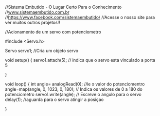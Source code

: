 
//Sistema Embutido - O Lugar Certo Para o Conhecimento
//www.sistemaembutido.com.br
//https://www.facebook.com/sistemaembutido/
//Acesse o nosso site para ver muitos outros projetos!!

//Acionamento de um servo com potenciometro



#include <Servo.h>

Servo servo1; //Cria um objeto servo

void setup() {
servo1.attach(5); // indica que o servo esta vinculado a porta 5

}

void loop() {
int angle= analogRead(0);               //le o valor do potenciomentro
angle=map(angle, 0, 1023, 0, 180);      // Indica os valores de 0 a 180 do potenciometro
servo1.write(angle);                    // Escreve o angulo para o servo
delay(1);                               //aguarda para o servo atingir a posiçao

}
